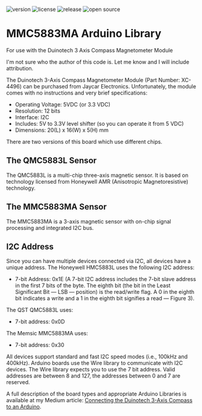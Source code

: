 ![version](https://img.shields.io/github/v/tag/Reefwing-Software/MMC5883MA-Arduino-Library) ![license](https://img.shields.io/badge/license-MIT-green) ![release](https://img.shields.io/github/release-date/Reefwing-Software/MMC5883MA-Arduino-Library?color="red") ![open source](https://badgen.net/badge/open/source/blue?icon=github)

# MMC5883MA Arduino Library
 For use with the Duinotech 3 Axis Compass Magnetometer Module

I'm not sure who the author of this code is. Let me know and I will include attribution.

The Duinotech 3-Axis Compass Magnetometer Module (Part Number: XC-4496) can be purchased from Jaycar Electronics. Unfortunately, the module comes with no instructions and very brief specifications:

- Operating Voltage: 5VDC (or 3.3 VDC)
- Resolution: 12 bits
- Interface: I2C
- Includes: 5V to 3.3V level shifter (so you can operate it from 5 VDC)
- Dimensions: 20(L) x 16(W) x 5(H) mm

There are two versions of this board which use different chips.

## The QMC5883L Sensor
The QMC5883L is a multi-chip three-axis magnetic sensor. It is based on technology licensed from Honeywell AMR (Anisotropic Magnetoresistive) technology.

## The MMC5883MA Sensor
The MMC5883MA is a 3-axis magnetic sensor with on-chip signal processing and integrated I2C bus.

## I2C Address
Since you can have multiple devices connected via I2C, all devices have a unique address. The Honeywell HMC5883L uses the following I2C address:

- 7-bit Address: 0x1E (A 7-bit I2C address includes the 7-bit slave address in the first 7 bits of the byte. The eighth bit (the bit in the Least Significant Bit — LSB — position) is the read/write flag. A 0 in the eighth bit indicates a write and a 1 in the eighth bit signifies a read — Figure 3).

The QST QMC5883L uses:

- 7-bit address: 0x0D

The Memsic MMC5883MA uses:

- 7-bit address: 0x30

All devices support standard and fast I2C speed modes (i.e., 100kHz and 400kHz). Arduino boards use the Wire library to communicate with I2C devices. The Wire library expects you to use the 7 bit address. Valid addresses are between 8 and 127, the addresses between 0 and 7 are reserved.

A full description of the board types and appropriate Arduino Libraries is available at my Medium article: [Connecting the Duinotech 3-Axis Compass to an Arduino](https://medium.com/@reefwing/connecting-the-duinotech-3-axis-compass-to-an-arduino-b13c28d7d936).
